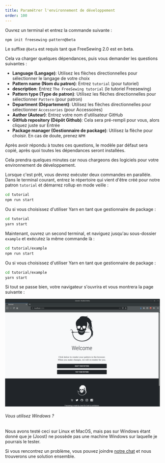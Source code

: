 ```yaml
---
title: Paramétrer l'environnement de développement
order: 100
---
```


Ouvrez un terminal et entrez la commande suivante :

```bash
npm init freesewing-pattern@beta
```

<Note>

Le suffixe `@beta` est requis tant que FreeSewing 2.0 est en beta.

</Note>

Cela va charger quelques dépendances, puis vous demander les questions suivantes :

- **Language (Langage)**: Utilisez les flèches directionnelles pour sélectionner le langage de votre choix
- **Pattern name (Nom du patron)**: Entrez `tutorial` (pour tutoriel) 
- **description**: Entrez `The FreeSewing tutorial` (le tutoriel Freesewing)
- **Pattern type (Type de patron)**: Utilisez les flèches directionnelles pour sélectionner `Pattern` (pour patron)
- **Department (Département)**: Utilisez les flèches directionnelles pour sélectionner `Accessories` (pour Accessoires)
- **Author (Auteur)**: Entrez votre nom d'utilisateur GitHub
- **GitHub repository (Dépôt Github)**: Cela sera pré-rempli pour vous, alors cliquez juste sur Entrée
- **Package manager (Gestionnaire de package)**: Utilisez la flèche pour choisir. En cas de doute, prenez `NPM`

Après avoir répondu à toutes ces questions, le modèle par défaut sera copié, après quoi toutes les dépendances seront installées.

<Note>

Cela prendra quelques minutes car nous chargeons des logiciels pour votre environnement de développement.

</Note>

Lorsque c'est prêt, vous devrez exécuter deux commandes en parallèle. Dans le terminal courant, entrez le répertoire qui vient d'être créé pour notre patron `tutorial` et démarrez rollup en mode veille :

```bash
cd tutorial
npm run start
```

Ou si vous choisissez d'utiliser Yarn en tant que gestionnaire de package :

```bash
cd tutorial
yarn start
```

Maintenant, ouvrez un second terminal, et naviguez jusqu'au sous-dossier `example` et exécutez la même commande là :

```bash
cd tutorial/example
npm run start
```
    
Ou si vous choisissez d'utiliser Yarn en tant que gestionnaire de package :

```bash
cd tutorial/example
yarn start
```

Si tout se passe bien, votre navigateur s'ouvrira et vous montrera la page suivante :

![L'environnement de développement FreeSewing](./cfp.png)

<Note>

###### Vous utilisez Windows ?

Nous avons testé ceci sur Linux et MacOS, mais pas sur Windows étant donné que je (Joost) ne possède pas une machine Windows sur laquelle je pourrais le tester.

Si vous rencontrez un problème, vous pouvez joindre [notre chat](https://gitter.im/freesewing/freesewing) et nous trouverons une solution ensemble.

</Note>
